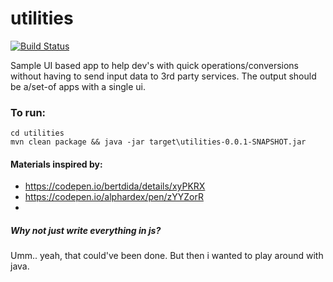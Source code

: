 # utilities
[![Build Status](https://img.shields.io/endpoint.svg?url=https%3A%2F%2Factions-badge.atrox.dev%2Fpritamprasd%2Futilities%2Fbadge%3Fref%3Dmaster&style=flat)](https://actions-badge.atrox.dev/pritamprasd/utilities/goto?ref=master)

Sample UI based app to help dev's with quick operations/conversions without having to send input data to 3rd party services. The output should be a/set-of apps with a single ui.

### To run:
```shell script
cd utilities
mvn clean package && java -jar target\utilities-0.0.1-SNAPSHOT.jar
```

#### Materials inspired by:
- https://codepen.io/bertdida/details/xyPKRX
- https://codepen.io/alphardex/pen/zYYZorR
- 

##### Why not just write everything in js?
Umm.. yeah, that could've been done. But then i wanted to play around with java.  